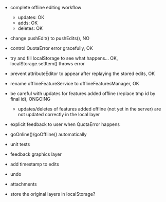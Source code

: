 - complete offline editing workflow
	- updates: OK
	- adds: OK
	- deletes: OK
- change pushEdit() to pushEdits(), NO
- control QuotaError error gracefully, OK
- try and fill localStorage to see what happens... OK, localStorage.setItem() throws error
- prevent attributeEditor to appear after replaying the stored edits, OK
- rename offlineFeatureService to offlineFeaturesManager, OK
- be careful with updates for features added offline (replace tmp id by final id), ONGOING
	- updates/deletes of features added offline (not yet in the server) are not updated correctly in the local layer

- explicit feedback to user when QuotaError happens
- goOnline()/goOffline() automatically
- unit tests
- feedback graphics layer
- add timestamp to edits
- undo
- attachments

- store the original layers in localStorage?
